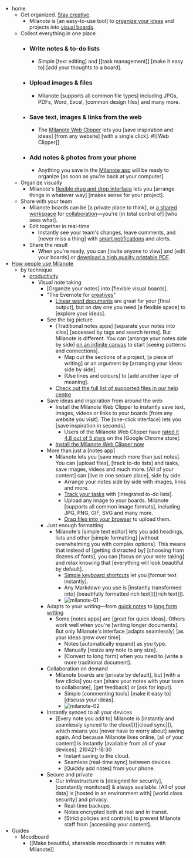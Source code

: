 - home
    - Get organized. [Stay creative](https://milanote.com/?referrer=rcCO3ehGRWkqTf3QEE).
        - Milanote is [an easy-to-use tool] to [organize your ideas](((BP9ax-DQ4))) and projects into [visual boards](((kCdij3Bc4))).
    - Collect everything in one place
        - ### Write notes & to-do lists
            - Simple [text editing] and [[task management]] [make it easy to] [add your thoughts to a board].
        - ### Upload images & files
            - Milanote [supports all common file types] including JPGs, PDFs, Word, Excel, [common design files] and many more.
        - ### Save text, images & links from the web
            - The [Milanote Web Clipper](https://milanote.com/download-web-clipper?referrer=rcCO3ehGRWkqTf3QEE) lets you [save inspiration and ideas] [from any website] [with a single click]. #[[Web Clipper]]
        - ### Add notes & photos from your phone
            - Anything you save in the [Milanote app](https://milanote.com/download-mobile-app?referrer=rcCO3ehGRWkqTf3QEE) will be ready to organize [as soon as you're back at your computer].
    - Organize visually
        - Milanote's [flexible drag and drop interface](((2D-uWhHN7))) lets you [arrange things in whatever way] [makes sense for your project].
    - Share with your team
        - Milanote boards can be [a private place to think], or [a shared workspace](((tt1E-ii3j))) for [collaboration](((qoomjxQ6j)))—you're [in total control of] [who sees what].
        - Edit together in real-time
            - Instantly see your team's changes, leave comments, and [never miss a thing] with [smart notifications](((EdJCtKiy3))) and alerts.
        - Share the result
            - When you're ready, you can [invite anyone to view] and [edit your boards] or [download a high quality printable PDF](((E408WCvTK))).
- [How people use Milanote](https://milanote.com/inspiration?referrer=rcCO3ehGRWkqTf3QEE)
    - by technique
        - [productivity](((mqOGBvi0s)))
            - Visual note taking
                - [Organize your notes] into [flexible visual boards].
                - "The Evernote for [creatives](((S5NabLA1j)))"
                    - [Linear word documents](((1JistdAAV))) are great for your [final output], but on day one you need [a flexible space] to [explore your ideas]. 
                - See the big picture
                    - [Traditional notes apps] [separate your notes into silos] [accessed by tags and search terms]. But Milanote is different. You can [arrange your notes side by side] [on an infinite canvas](((tR8GFHomw))) to start [seeing patterns and connections].
                        - Map out the sections of a project, [a piece of writing] or an argument by [arranging your ideas side by side].
                        - [Use lines and colours] to [add another layer of meaning].
                    - [Check out the full list of supported files in our help centre](https://help.milanote.com/frequently-asked-questions/what-kind-of-files-can-i-upload)
                - Save ideas and inspiration from around the web
                    - Install the Milanote Web Clipper to instantly save text, images, videos or links to your boards [from any website you visit]. The [one-click interface] lets you [save inspiration in seconds].
                        - Users of the Milanote Web Clipper have [rated it 4.8 out of 5 stars](((f5g4mmE2U))) on the [Google Chrome store].
                    - [Install the Milanote Web Clipper now](https://chrome.google.com/webstore/detail/milanote-web-clipper/mipimgcmndeggldjcbjfeogcpoafomhl)
                - More than just a [notes app]
                    - Milanote lets you [save much more than just notes]. You can [upload files], [track to-do lists] and tasks, save images, videos and much more. [All of your content] can [live in one secure place], side by side.
                        - Arrange your notes side by side with images, links and more.
                        - [Track your tasks](((a3No-Jku_))) with [integrated to-do lists].
                        - Upload any image to your boards. Milanote [supports all common image formats], including JPG, PNG, GIF, SVG and many more.
                        - [Drag files into your browser](((2rbx96xWw))) to upload them.
                - Just enough formatting
                    - Milanote's [simple text editor] lets you add headings, lists and other [simple formatting] [without overwhelming you with complex options]. This means that instead of [getting distracted by] [choosing from dozens of fonts], you can [focus on your note taking] and relax knowing that [everything will look beautiful by default].
                        - [Simple keyboard shortcuts](((5LF_BgoR9))) let you [format text instantly].
                        - Any Markdown you use is [instantly transformed into] [beautifully formatted rich text]([[rich text]]).
                        - ![milanote-01](https://images.prismic.io/milanote/1db00af7e8fc2556561e6fd4fcd533f036b51131_highlight-creative-notes-app-board.png)
                - Adapts to your writing—from [quick notes](((NO0qX0HAG))) to [long form writing](((MnRlQjD_s)))
                    - Some [notes apps] are [great for quick ideas]. Others work well when you're [writing longer documents]. But only Milanote's interface [adapts seamlessly] [as your ideas grow over time].
                        - Notes [automatically expand] as you type.
                        - Manually [resize any note to any size].
                        - [Convert to long form] when you need to [write a more traditional document].
                - Collaboration on demand
                    - Milanote boards are [private by default], but [with a few clicks] you can [share your notes with your team to collaborate], [get feedback] or [ask for input].
                        - Simple [commenting tools] [make it easy to] [discuss your ideas].
                        - ![milanote-02](https://images.prismic.io/milanote/68159c442b4c817ff10f0987542809a49e428d20_graphic-creative-notes-app-board.png)
                - Instantly synced to all your devices
                    - [Every note you add to] Milanote is [instantly and seamlessly synced to the cloud]([[cloud sync]]), which means you [never have to worry about] saving again. And because Milanote lives online, [all of your content] is instantly [available from all of your devices].
210421-18:30
                        - Instant saving to the cloud.
                        - Seamless [real-time sync] between devices.
                        - [Quickly add notes] from your phone.
                - Secure and private
                    - Our infrastructure is [designed for security], [constantly monitored] & always available. [All of your data] is [hosted in an environment with] [world class security] and privacy.
                        - Real-time backups.
                        - Notes encrypted both at rest and in transit.
                        - [Strict policies and controls] to prevent Milanote staff from [accessing your content].
- Guides
    - Moodboard
        - [[Make beautiful, shareable moodboards in minutes with Milanote]]
